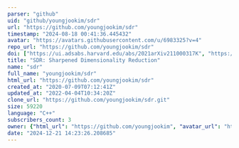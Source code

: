 ```yaml
---
parser: "github"
uid: "github/youngjookim/sdr"
url: "https://github.com/youngjookim/sdr"
timestamp: "2024-08-18 00:41:36.445432"
avatar: "https://avatars.githubusercontent.com/u/6983325?v=4"
repo_url: "https://github.com/youngjookim/sdr"
doi: ["https://ui.adsabs.harvard.edu/abs/2021arXiv211000317K", "https://ui.adsabs.harvard.edu/abs/2024ascl.soft08001K/abstract"]
title: "SDR: Sharpened Dimensionality Reduction"
name: "sdr"
full_name: "youngjookim/sdr"
html_url: "https://github.com/youngjookim/sdr"
created_at: "2020-07-09T07:12:41Z"
updated_at: "2022-04-04T10:34:20Z"
clone_url: "https://github.com/youngjookim/sdr.git"
size: 59220
language: "C++"
subscribers_count: 3
owner: {"html_url": "https://github.com/youngjookim", "avatar_url": "https://avatars.githubusercontent.com/u/6983325?v=4", "login": "youngjookim", "type": "User"}
date: "2024-12-21 14:23:26.208685"
---
```

